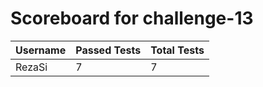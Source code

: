 # Scoreboard for challenge-13
| Username   | Passed Tests | Total Tests |
|------------|--------------|-------------|
| RezaSi | 7 | 7 |

